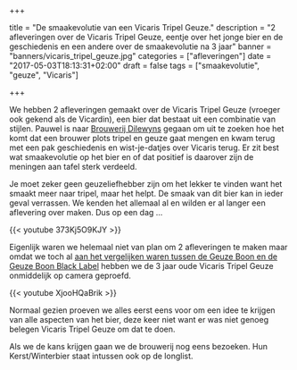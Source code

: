 +++

title = "De smaakevolutie van een Vicaris Tripel Geuze."
description = "2 afleveringen over de Vicaris Tripel Geuze, eentje over het jonge bier en de geschiedenis en een andere over de smaakevolutie na 3 jaar"
banner = "banners/vicaris_tripel_geuze.jpg"
categories = ["afleveringen"]
date = "2017-05-03T18:13:31+02:00"
draft = false
tags = ["smaakevolutie", "geuze", "Vicaris"]

+++

We hebben 2 afleveringen gemaakt over de Vicaris Tripel Geuze (vroeger ook gekend als de Vicardin), een bier dat bestaat uit een combinatie van stijlen. Pauwel is naar [Brouwerij Dilewyns](http://vicaris.be/) gegaan om uit te zoeken hoe het komt dat een brouwer plots tripel en geuze gaat mengen en kwam terug met een pak geschiedenis en wist-je-datjes over Vicaris terug. Er zit best wat smaakevolutie op het bier en of dat positief is daarover zijn de meningen aan tafel sterk verdeeld.
<!--more-->

Je moet zeker geen geuzeliefhebber zijn om het lekker te vinden want het smaakt meer naar tripel, maar het helpt. De smaak van dit bier kan in ieder geval verrassen. We kenden het allemaal al en wilden er al langer een aflevering over maken. Dus op een dag ...

{{< youtube 373Kj5O9KJY >}}

Eigenlijk waren we helemaal niet van plan om 2 afleveringen te maken maar omdat we toch al [aan het vergelijken waren tussen de Geuze Boon en de Geuze Boon Black Label](/2017/geuze-boon-black-label-vs-geuze-boon/) hebben we de 3 jaar oude Vicaris Tripel Geuze onmiddelijk op camera geproefd.

{{< youtube XjooHQaBrik >}}

Normaal gezien proeven we alles eerst eens voor om een idee te krijgen van alle aspecten van het bier, deze keer niet want er was niet genoeg belegen Vicaris Tripel Geuze om dat te doen.

Als we de kans krijgen gaan we de brouwerij nog eens bezoeken. Hun Kerst/Winterbier staat intussen ook op de longlist.
